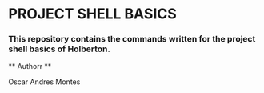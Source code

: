 # PROJECT SHELL BASICS

### This repository contains the commands written for the project shell basics of Holberton.


** Authorr **

Oscar Andres Montes  
